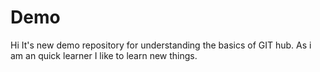 # Demo
Hi It's new demo repository for understanding the basics of GIT hub.
As i am an quick learner I like to learn new things.
